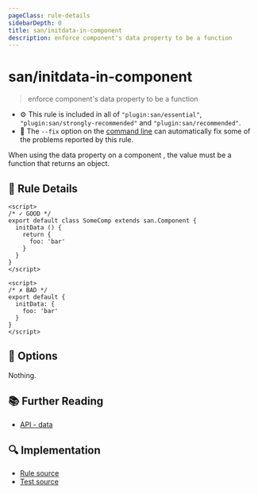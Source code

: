 ```yaml
---
pageClass: rule-details
sidebarDepth: 0
title: san/initdata-in-component
description: enforce component's data property to be a function
---
```

# san/initdata-in-component
> enforce component's data property to be a function

- :gear: This rule is included in all of `"plugin:san/essential"`, `"plugin:san/strongly-recommended"` and `"plugin:san/recommended"`.
- :wrench: The `--fix` option on the [command line](https://eslint.org/docs/user-guide/command-line-interface#fixing-problems) can automatically fix some of the problems reported by this rule.

When using the data property on a component , the value must be a function that returns an object.

## :book: Rule Details

<eslint-code-block fix :rules="{'san/initdata-in-component': ['error']}">

```vue
<script>
/* ✓ GOOD */
export default class SomeComp extends san.Component {
  initData () {
    return {
      foo: 'bar'
    }
  }
}
</script>
```

</eslint-code-block>

<eslint-code-block fix :rules="{'san/initdata-in-component': ['error']}">

```vue
<script>
/* ✗ BAD */
export default {
  initData: {
    foo: 'bar'
  }
}
</script>
```

</eslint-code-block>

## :wrench: Options

Nothing.

## :books: Further Reading

- [API - data](https://baidu.github.io/san/tutorial/data-method/)

## :mag: Implementation

- [Rule source](https://github.com/ecomfe/eslint-plugin-san/blob/main/lib/rules/initdata-in-component.js)
- [Test source](https://github.com/ecomfe/eslint-plugin-san/tree/main/__tests__/lib/rules/initdata-in-component.test.js)
